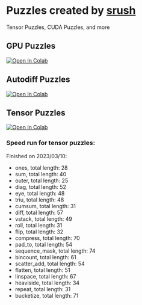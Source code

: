 # Puzzles created by [srush](https://github.com/srush)
Tensor Puzzles, CUDA Puzzles, and more

## GPU Puzzles
<a target="_blank" href="https://colab.research.google.com/github/eatPizza311/puzzles/blob/main/GPU_Puzzlers_Solution.ipynb">
  <img src="https://colab.research.google.com/assets/colab-badge.svg" alt="Open In Colab"/>
</a>

## Autodiff Puzzles
<a target="_blank" href="https://colab.research.google.com/github/eatPizza311/puzzles/blob/main/Autodiff_Puzzlers_Solution.ipynb">
  <img src="https://colab.research.google.com/assets/colab-badge.svg" alt="Open In Colab"/>
</a>

## Tensor Puzzles
<a target="_blank" href="https://colab.research.google.com/github/eatPizza311/puzzles/blob/main/Tensor_Puzzlers_Solution.ipynb">
  <img src="https://colab.research.google.com/assets/colab-badge.svg" alt="Open In Colab"/>
</a>

### Speed run for tensor puzzles:
Finished on 2023/03/10:
- ones, total length: 28
- sum, total length: 40
- outer, total length: 25
- diag, total length: 52
- eye, total length: 48
- triu, total length: 48
- cumsum, total length: 31
- diff, total length: 57
- vstack, total length: 49
- roll, total length: 31
- flip, total length: 32
- compress, total length: 70
- pad_to, total length: 54
- sequence_mask, total length: 74
- bincount, total length: 61
- scatter_add, total length: 54
- flatten, total length: 51
- linspace, total length: 67
- heaviside, total length: 34
- repeat, total length: 31
- bucketize, total length: 71
